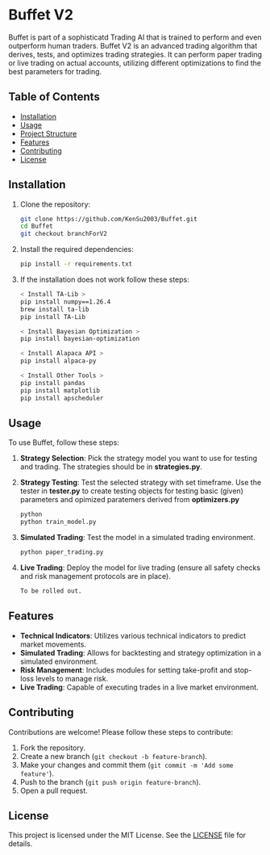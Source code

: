 # Buffet V2

Buffet is part of a sophisticatd Trading AI that is trained to perform and even outperform human traders. Buffet V2 is an advanced trading algorithm that derives, tests, and optimizes trading strategies. It can perform paper trading or live trading on actual accounts, utilizing different optimizations to find the best parameters for trading.

## Table of Contents
- [Installation](#installation)
- [Usage](#usage)
- [Project Structure](#project-structure)
- [Features](#features)
- [Contributing](#contributing)
- [License](#license)

## Installation

1. Clone the repository:
    ```bash
    git clone https://github.com/KenSu2003/Buffet.git
    cd Buffet
    git checkout branchForV2
    ```

2. Install the required dependencies:
    ```bash
    pip install -r requirements.txt
    ```

3. If the installation does not work follow these steps:
    ```bash
    < Install TA-Lib >
    pip install numpy==1.26.4
    brew install ta-lib
    pip install TA-Lib

    < Install Bayesian Optimization >
    pip install bayesian-optimization

    < Install Alapaca API >
    pip install alpaca-py

    < Install Other Tools >
    pip install pandas
    pip install matplotlib
    pip install apscheduler
    ```

## Usage

To use Buffet, follow these steps:

1. **Strategy Selection**: Pick the strategy model you want to use for testing and trading. The strategies should be in **strategies.py**.

2. **Strategy Testing**: Test the selected strategy with set timeframe.
    Use the tester in **tester.py** to create testing objects for testing basic (given) parameters 
    and opimized paratemers derived from **optimizers.py**
    ```bash
    python 
    python train_model.py
    ```

3. **Simulated Trading**: Test the model in a simulated trading environment.
    ```bash
    python paper_trading.py
    ```

4. **Live Trading**: Deploy the model for live trading (ensure all safety checks and risk management protocols are in place).
    ```bash
    To be rolled out.
    ```

## Features

- **Technical Indicators**: Utilizes various technical indicators to predict market movements.
- **Simulated Trading**: Allows for backtesting and strategy optimization in a simulated environment.
- **Risk Management**: Includes modules for setting take-profit and stop-loss levels to manage risk.
- **Live Trading**: Capable of executing trades in a live market environment.

## Contributing

Contributions are welcome! Please follow these steps to contribute:

1. Fork the repository.
2. Create a new branch (`git checkout -b feature-branch`).
3. Make your changes and commit them (`git commit -m 'Add some feature'`).
4. Push to the branch (`git push origin feature-branch`).
5. Open a pull request.

## License

This project is licensed under the MIT License. See the [LICENSE](LICENSE) file for details.